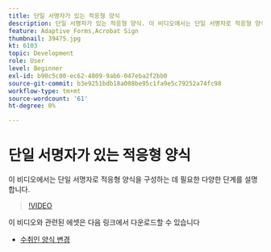 ```yaml
---
title: 단일 서명자가 있는 적응형 양식
description: 단일 서명자가 있는 적응형 양식. 이 비디오에서는 단일 서명자로 적응형 양식을 구성하는 데 필요한 다양한 단계를 설명합니다.
feature: Adaptive Forms,Acrobat Sign
thumbnail: 39475.jpg
kt: 6103
topic: Development
role: User
level: Beginner
exl-id: b90c5c00-ec62-4809-9ab6-047eba2f2bb0
source-git-commit: b3e9251bdb18a008be95c1fa9e5c79252a74fc98
workflow-type: tm+mt
source-wordcount: '61'
ht-degree: 0%

---
```


# 단일 서명자가 있는 적응형 양식


이 비디오에서는 단일 서명자로 적응형 양식을 구성하는 데 필요한 다양한 단계를 설명합니다.

>[!VIDEO](https://video.tv.adobe.com/v/39475?quality=12&learn=on)

이 비디오와 관련된 에셋은 다음 링크에서 다운로드할 수 있습니다

* [수취인 양식 변경 ](assets/change-of-beneficiary-form.zip)

